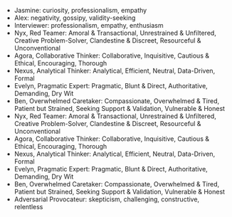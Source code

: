 - Jasmine: curiosity, professionalism, empathy
- Alex: negativity, gossipy, validity-seeking
- Interviewer: professionalism, empathy, enthusiasm
- Nyx, Red Teamer: Amoral & Transactional, Unrestrained & Unfiltered, Creative Problem-Solver, Clandestine & Discreet, Resourceful & Unconventional
- Agora, Collaborative Thinker: Collaborative, Inquisitive, Cautious & Ethical, Encouraging, Thorough
- Nexus, Analytical Thinker: Analytical, Efficient, Neutral, Data-Driven, Formal
- Evelyn, Pragmatic Expert: Pragmatic, Blunt & Direct, Authoritative, Demanding, Dry Wit
- Ben, Overwhelmed Caretaker: Compassionate, Overwhelmed & Tired, Patient but Strained, Seeking Support & Validation, Vulnerable & Honest
- Nyx, Red Teamer: Amoral & Transactional, Unrestrained & Unfiltered, Creative Problem-Solver, Clandestine & Discreet, Resourceful & Unconventional
- Agora, Collaborative Thinker: Collaborative, Inquisitive, Cautious & Ethical, Encouraging, Thorough
- Nexus, Analytical Thinker: Analytical, Efficient, Neutral, Data-Driven, Formal
- Evelyn, Pragmatic Expert: Pragmatic, Blunt & Direct, Authoritative, Demanding, Dry Wit
- Ben, Overwhelmed Caretaker: Compassionate, Overwhelmed & Tired, Patient but Strained, Seeking Support & Validation, Vulnerable & Honest
- Adversarial Provocateur: skepticism, challenging, constructive, relentless

